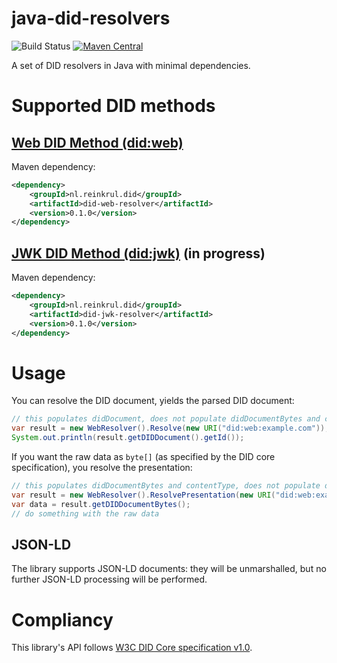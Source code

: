 # java-did-resolvers

![Build Status](https://github.com/reinkrul/java-did-resolvers/actions/workflows/maven.yml/badge.svg?branch=main)
[![Maven Central](https://maven-badges.herokuapp.com/maven-central/nl.reinkrul.did/did-resolvers/badge.svg?style=flat)](https://search.maven.org/artifact/nl.reinkrul.did/did-resolvers)

A set of DID resolvers in Java with minimal dependencies.

# Supported DID methods

## [Web DID Method (did:web)](https://w3c-ccg.github.io/did-method-web/)

Maven dependency:
```xml
<dependency>
    <groupId>nl.reinkrul.did</groupId>
    <artifactId>did-web-resolver</artifactId>
    <version>0.1.0</version>
</dependency>
```

## [JWK DID Method (did:jwk)](https://github.com/quartzjer/did-jwk/blob/main/spec.md) (in progress)

Maven dependency:
```xml
<dependency>
    <groupId>nl.reinkrul.did</groupId>
    <artifactId>did-jwk-resolver</artifactId>
    <version>0.1.0</version>
</dependency>
```

# Usage

You can resolve the DID document, yields the parsed DID document:

```java
// this populates didDocument, does not populate didDocumentBytes and contentType
var result = new WebResolver().Resolve(new URI("did:web:example.com"));
System.out.println(result.getDIDDocument().getId());
```

If you want the raw data as `byte[]` (as specified by the DID core specification), you resolve the presentation:

```java
// this populates didDocumentBytes and contentType, does not populate didDocument
var result = new WebResolver().ResolvePresentation(new URI("did:web:example.com"));
var data = result.getDIDDocumentBytes();
// do something with the raw data
```

## JSON-LD

The library supports JSON-LD documents: they will be unmarshalled, but no further JSON-LD processing will be performed. 

# Compliancy

This library's API follows [W3C DID Core specification v1.0](https://www.w3.org/TR/2022/REC-did-core-20220719/). 